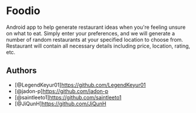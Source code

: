 # Foodio
Android app to help generate restaurant ideas when you're feeling unsure on what to eat. Simply enter your preferences, and we will generate a number of random restaurants at your specified location to choose from. Restaurant will contain all necessary details including price, location, rating, etc.



## Authors
- [@LegendKeyur01]https://github.com/LegendKeyur01
- [@jadon-p]https://github.com/jadon-p
- [@saintleeto1]https://github.com/saintleeto1
- [@JiQunH]https://github.com/JiQunH
